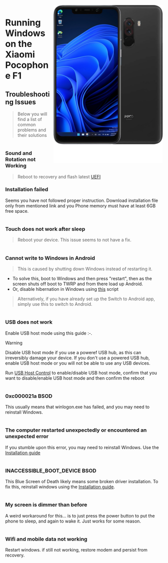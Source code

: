 <img align="right" src="beryllium.png" width="350" alt="Windows installation on beryllium">


# Running Windows on the Xiaomi Pocophone F1

## Troubleshooting Issues
> Below you will find a list of common problems and their solutions
#
### Sound and Rotation not Working
> Reboot to recovery and flash latest [UEFI](https://github.com/n00b69/woa-beryllium/releases/tag/UEFI)
### Installation failed
Seems you have not followed proper instruction. 
Download installation file only from mentioned link and you Phone memory must have at least 6GB free space. 
#
### Touch does not work after sleep
> Reboot your device. This issue seems to not have a fix.
#
### Cannot write to Windows in Android
> This is caused by shutting down Windows instead of restarting it.
- To solve this, boot to Windows and then press "restart", then as the screen shuts off boot to TWRP and from there load up Android.
- Or, disable hibernation in Windows using [this](https://github.com/n00b69/woa-beryllium/releases/tag/1.0) script 
> Alternatively, if you have already set up the Switch to Android app, simply use this to switch to Android.
#
### USB does not work
Enable USB host mode using this guide :-.
> [!Warning]
> Disable USB host mode if you use a poweref USB hub, as this can irreversibly damage your device. If you don't use a powered USB hub, enable USB host mode or you will not be able to use any USB devices.

Run [USB Host Control](https://github.com/erdilS/Port-Windows-11-Xiaomi-Pad-5/releases/download/USBHost/USB.Host.Mode.Control.V4.0.vbs) to enable/disable USB host mode, confirm that you want to disable/enable USB host mode and then confirm the reboot
#
### 0xc000021a BSOD
This usually means that winlogon.exe has failed, and you may need to reinstall Windows.
#
### The computer restarted unexpectedly or encountered an unexpected error
If you stumble upon this error, you may need to reinstall Windows. Use the [Installation guide](Installation.md)
#
### INACCESSIBLE_BOOT_DEVICE BSOD
This Blue Screen of Death likely means some broken driver installation. To fix this, reinstall windows using the [Installation guide](Installation.md).
#
### My screen is dimmer than before
A weird workaround for this... is to just press the power button to put the phone to sleep, and again to wake it. Just works for some reason.
#
### Wifi and mobile data not working
Restart windows. if still not working, restore modem and persist from recovery.
#
